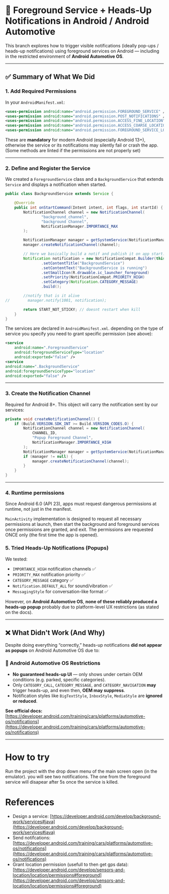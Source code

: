 
# 🚧 Foreground Service + Heads-Up Notifications in Android / Android Automotive

This branch explores how to trigger visible notifications (ideally pop-ups / heads-up notifications) using foreground services on Android — including in the restricted environment of **Android Automotive OS**.

---

## ✅ Summary of What We Did

### 1. **Add Required Permissions**

In your `AndroidManifest.xml`:

```xml
<uses-permission android:name="android.permission.FOREGROUND_SERVICE" />
<uses-permission android:name="android.permission.POST_NOTIFICATIONS" />
<uses-permission android:name="android.permission.ACCESS_FINE_LOCATION" />
<uses-permission android:name="android.permission.ACCESS_COARSE_LOCATION" />
<uses-permission android:name="android.permission.FOREGROUND_SERVICE_LOCATION" />
```

These are **mandatory** for modern Android (especially Android 13+), otherwise the service or its notifications may silently fail or crash the app. (Some methods are linted if the permissions are not properly set)

---

### 2. **Define and Register the Service**

We created a `ForegroundService` class and a `BackgroundService` that extends `Service` and displays a notification when started.

```java
public class BackgroundService extends Service {

    @Override
    public int onStartCommand(Intent intent, int flags, int startId) {
        NotificationChannel channel = new NotificationChannel(
                "background_channel",
                "background Channel",
                NotificationManager.IMPORTANCE_MAX
        );

        NotificationManager manager = getSystemService(NotificationManager.class);
        manager.createNotificationChannel(channel);

        // Here we basically build a notif and publish it on app start. It doesnt appear as a pop up but in the notification center.
        Notification notification = new NotificationCompat.Builder(this, "background_channel")
                .setContentTitle("BackgroundService")
                .setContentText("BackgroundService is running")
                .setSmallIcon(R.drawable.ic_launcher_foreground)
                .setPriority(NotificationCompat.PRIORITY_HIGH)
                .setCategory(Notification.CATEGORY_MESSAGE)
                .build();

        //notify that is it alive
//        manager.notify(1001, notification);

        return START_NOT_STICKY; // doesnt restart when kill
    }
}
```

The services are declared in `AndroidManifest.xml`. depending on the type of service you specify you need to grant specific permission (see above):

```xml
<service 
    android:name=".ForegroundService"
    android:foregroundServiceType="location" 
    android:exported="false" />
<service
android:name=".BackgroundService"
android:foregroundServiceType="location"
android:exported="false" />
```

---

### 3. **Create the Notification Channel**

Required for Android 8+. This object will carry the notification sent by our services:

```java
private void createNotificationChannel() {
    if (Build.VERSION.SDK_INT >= Build.VERSION_CODES.O) {
        NotificationChannel channel = new NotificationChannel(
            CHANNEL_ID,
            "Popup Foreground Channel",
            NotificationManager.IMPORTANCE_HIGH
        );
        NotificationManager manager = getSystemService(NotificationManager.class);
        if (manager != null) {
            manager.createNotificationChannel(channel);
        }
    }
}
```

---

### 4. Runtime permissions
Since Android 6.0 (API 23), apps must request dangerous permissions at runtime, not just in the manifest.

`MainActivity` implementation is designed to request all necessary permissions at launch, then start the background and foreground services once permissions are granted, and exit. The permissions are requested ONCE only (the first time the app is opened).

### 5. **Tried Heads-Up Notifications (Popups)**

We tested:

* `IMPORTANCE_HIGH` notification channels ✅
* `PRIORITY_MAX` notification priority ✅
* `CATEGORY_MESSAGE` category ✅
* `Notification.DEFAULT_ALL` for sound/vibration ✅
* `MessagingStyle` for conversation-like format ✅

However, on **Android Automotive OS**, **none of these reliably produced a heads-up popup** probably due to platform-level UX restrictions (as stated on the docs).

---

## ❌ What Didn't Work (And Why)

Despite doing everything “correctly,” heads-up notifications **did not appear as popups** on Android Automotive OS due to:

### 🚗 Android Automotive OS Restrictions

* **No guaranteed heads-up UI** — only shows under certain OEM conditions (e.g. parked, specific categories).
* Only `CATEGORY_CALL`, `CATEGORY_MESSAGE`, and `CATEGORY_NAVIGATION` **may** trigger heads-up, and even then, **OEM may suppress**.
* Notification styles like `BigTextStyle`, `InboxStyle`, `MediaStyle` are **ignored or reduced**.

**See official docs:**
[https://developer.android.com/training/cars/platforms/automotive-os/notifications](https://developer.android.com/training/cars/platforms/automotive-os/notifications)

---

# How to try 

Run the project with the drop down menu of the main screen open (in the emulator). you will see two notifications. The one from the foreground service will disapear after 5s once the service is killed.

# References
- Design a service: [https://developer.android.com/develop/background-work/services#java](https://developer.android.com/develop/background-work/services#java)
- Send notifcations: [https://developer.android.com/training/cars/platforms/automotive-os/notifications](https://developer.android.com/training/cars/platforms/automotive-os/notifications)
- Grant location permission (usefull to then get gps data): [https://developer.android.com/develop/sensors-and-location/location/permissions#foreground](https://developer.android.com/develop/sensors-and-location/location/permissions#foreground)
